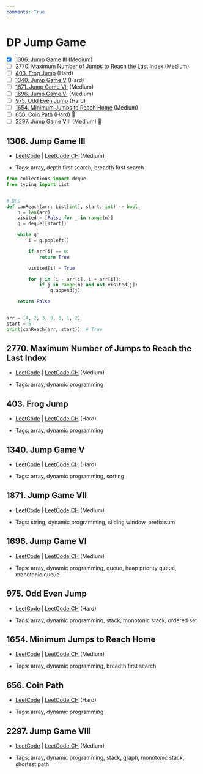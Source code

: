 ```yaml
---
comments: True
---
```


# DP Jump Game

- [x] [1306. Jump Game III](https://leetcode.cn/problems/jump-game-iii/) (Medium)
- [ ] [2770. Maximum Number of Jumps to Reach the Last Index](https://leetcode.cn/problems/maximum-number-of-jumps-to-reach-the-last-index/) (Medium)
- [ ] [403. Frog Jump](https://leetcode.cn/problems/frog-jump/) (Hard)
- [ ] [1340. Jump Game V](https://leetcode.cn/problems/jump-game-v/) (Hard)
- [ ] [1871. Jump Game VII](https://leetcode.cn/problems/jump-game-vii/) (Medium)
- [ ] [1696. Jump Game VI](https://leetcode.cn/problems/jump-game-vi/) (Medium)
- [ ] [975. Odd Even Jump](https://leetcode.cn/problems/odd-even-jump/) (Hard)
- [ ] [1654. Minimum Jumps to Reach Home](https://leetcode.cn/problems/minimum-jumps-to-reach-home/) (Medium)
- [ ] [656. Coin Path](https://leetcode.cn/problems/coin-path/) (Hard) 👑
- [ ] [2297. Jump Game VIII](https://leetcode.cn/problems/jump-game-viii/) (Medium) 👑

## 1306. Jump Game III

-   [LeetCode](https://leetcode.com/problems/jump-game-iii/) | [LeetCode CH](https://leetcode.cn/problems/jump-game-iii/) (Medium)

-   Tags: array, depth first search, breadth first search

```python title="1306. Jump Game III - Python Solution"
from collections import deque
from typing import List


# BFS
def canReach(arr: List[int], start: int) -> bool:
    n = len(arr)
    visited = [False for _ in range(n)]
    q = deque([start])

    while q:
        i = q.popleft()

        if arr[i] == 0:
            return True

        visited[i] = True

        for j in [i - arr[i], i + arr[i]]:
            if j in range(n) and not visited[j]:
                q.append(j)

    return False


arr = [4, 2, 3, 0, 3, 1, 2]
start = 5
print(canReach(arr, start))  # True

```

## 2770. Maximum Number of Jumps to Reach the Last Index

-   [LeetCode](https://leetcode.com/problems/maximum-number-of-jumps-to-reach-the-last-index/) | [LeetCode CH](https://leetcode.cn/problems/maximum-number-of-jumps-to-reach-the-last-index/) (Medium)

-   Tags: array, dynamic programming

## 403. Frog Jump

-   [LeetCode](https://leetcode.com/problems/frog-jump/) | [LeetCode CH](https://leetcode.cn/problems/frog-jump/) (Hard)

-   Tags: array, dynamic programming

## 1340. Jump Game V

-   [LeetCode](https://leetcode.com/problems/jump-game-v/) | [LeetCode CH](https://leetcode.cn/problems/jump-game-v/) (Hard)

-   Tags: array, dynamic programming, sorting

## 1871. Jump Game VII

-   [LeetCode](https://leetcode.com/problems/jump-game-vii/) | [LeetCode CH](https://leetcode.cn/problems/jump-game-vii/) (Medium)

-   Tags: string, dynamic programming, sliding window, prefix sum

## 1696. Jump Game VI

-   [LeetCode](https://leetcode.com/problems/jump-game-vi/) | [LeetCode CH](https://leetcode.cn/problems/jump-game-vi/) (Medium)

-   Tags: array, dynamic programming, queue, heap priority queue, monotonic queue

## 975. Odd Even Jump

-   [LeetCode](https://leetcode.com/problems/odd-even-jump/) | [LeetCode CH](https://leetcode.cn/problems/odd-even-jump/) (Hard)

-   Tags: array, dynamic programming, stack, monotonic stack, ordered set

## 1654. Minimum Jumps to Reach Home

-   [LeetCode](https://leetcode.com/problems/minimum-jumps-to-reach-home/) | [LeetCode CH](https://leetcode.cn/problems/minimum-jumps-to-reach-home/) (Medium)

-   Tags: array, dynamic programming, breadth first search

## 656. Coin Path

-   [LeetCode](https://leetcode.com/problems/coin-path/) | [LeetCode CH](https://leetcode.cn/problems/coin-path/) (Hard)

-   Tags: array, dynamic programming

## 2297. Jump Game VIII

-   [LeetCode](https://leetcode.com/problems/jump-game-viii/) | [LeetCode CH](https://leetcode.cn/problems/jump-game-viii/) (Medium)

-   Tags: array, dynamic programming, stack, graph, monotonic stack, shortest path
